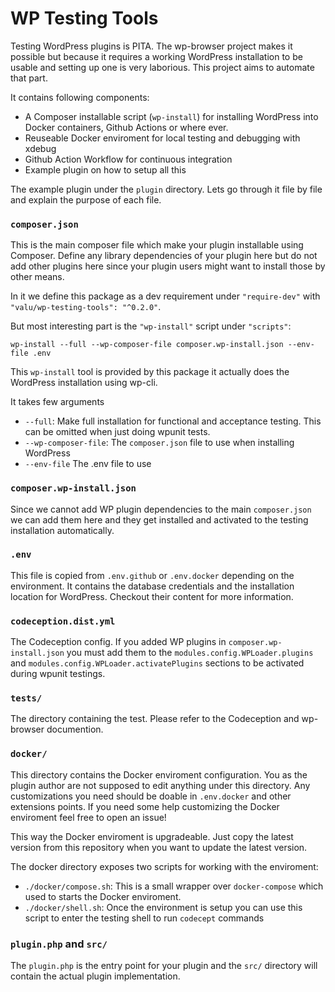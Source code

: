 # WP Testing Tools

Testing WordPress plugins is PITA. The wp-browser project makes it possible
but because it requires a working WordPress installation to be usable and
setting up one is very laborious. This project aims to automate that part.

It contains following components:

- A Composer installable script (`wp-install`) for installing WordPress into
  Docker containers, Github Actions or where ever.
- Reuseable Docker enviroment for local testing and debugging with xdebug
- Github Action Workflow for continuous integration
- Example plugin on how to setup all this

The example plugin under the `plugin` directory. Lets go through it file by
file and explain the purpose of each file.

### `composer.json`

This is the main composer file which make your plugin installable using
Composer. Define any library dependencies of your plugin here but do not add
other plugins here since your plugin users might want to install those by
other means.

In it we define this package as a dev requirement under `"require-dev"` with
`"valu/wp-testing-tools": "^0.2.0"`.

But most interesting part is the `"wp-install"` script under `"scripts"`:

    wp-install --full --wp-composer-file composer.wp-install.json --env-file .env

This `wp-install` tool is provided by this package it actually does the
WordPress installation using wp-cli.

It takes few arguments

- `--full`: Make full installation for functional and acceptance testing.
  This can be omitted when just doing wpunit tests.
- `--wp-composer-file`: The `composer.json` file to use when installing
  WordPress
- `--env-file` The .env file to use

### `composer.wp-install.json`

Since we cannot add WP plugin dependencies to the main `composer.json` we can
add them here and they get installed and activated to the testing
installation automatically.

### `.env`

This file is copied from `.env.github` or `.env.docker` depending on the
environment. It contains the database credentials and the installation
location for WordPress. Checkout their content for more information.

### `codeception.dist.yml`

The Codeception config. If you added WP plugins in `composer.wp-install.json`
you must add them to the `modules.config.WPLoader.plugins` and
`modules.config.WPLoader.activatePlugins` sections to be activated during
wpunit testings.

### `tests/`

The directory containing the test. Please refer to the Codeception and
wp-browser documention.

### `docker/`

This directory contains the Docker enviroment configuration. You as the
plugin author are not supposed to edit anything under this directory. Any
customizations you need should be doable in `.env.docker` and other
extensions points. If you need some help customizing the Docker enviroment
feel free to open an issue!

This way the Docker enviroment is upgradeable. Just copy the latest version
from this repository when you want to update the latest version.

The docker directory exposes two scripts for working with the enviroment:

- `./docker/compose.sh`: This is a small wrapper over `docker-compose` which
  used to starts the Docker enviroment.
- `./docker/shell.sh`: Once the environment is setup you can use this script
  to enter the testing shell to run `codecept` commands

### `plugin.php` and `src/`

The `plugin.php` is the entry point for your plugin and the `src/` directory
will contain the actual plugin implementation.
